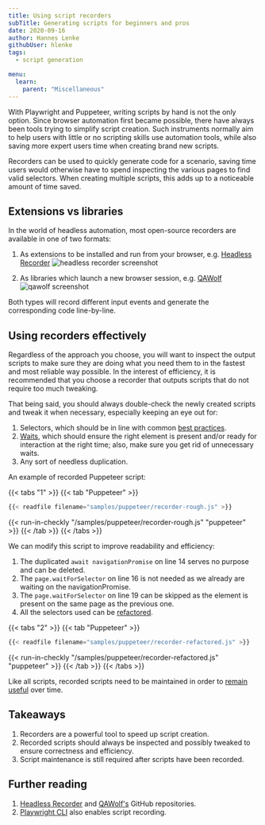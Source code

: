 ```yaml
---
title: Using script recorders
subTitle: Generating scripts for beginners and pros
date: 2020-09-16
author: Hannes Lenke
githubUser: hlenke
tags:
  - script generation

menu:
  learn:
    parent: "Miscellaneous"
---
```


With Playwright and Puppeteer, writing scripts by hand is not the only option. Since browser automation first became possible, there have always been tools trying to simplify script creation. Such instruments normally aim to help users with little or no scripting skills use automation tools, while also saving more expert users time when creating brand new scripts.

Recorders can be used to quickly generate code for a scenario, saving time users would otherwise have to spend inspecting the various pages to find valid selectors. When creating multiple scripts, this adds up to a noticeable amount of time saved.

<!-- more -->

## Extensions vs libraries

In the world of headless automation, most open-source recorders are available in one of two formats:

1. As extensions to be installed and run from your browser, e.g. [Headless Recorder](https://chrome.google.com/webstore/detail/headless-recorder/djeegiggegleadkkbgopoonhjimgehda?hl=en-GB)
![headless recorder screenshot](/samples/images/recorder-headless.png)

2. As libraries which launch a new browser session, e.g. [QAWolf](https://www.qawolf.com/)
![qawolf screenshot](/samples/images/recorder-qawolf.png)

Both types will record different input events and generate the corresponding code line-by-line.

## Using recorders effectively

Regardless of the approach you choose, you will want to inspect the output scripts to make sure they are doing what you need them to in the fastest and most reliable way possible. In the interest of efficiency, it is recommended that you choose a recorder that outputs scripts that do not require too much tweaking.

That being said, you should always double-check the newly created scripts and tweak it when necessary, especially keeping an eye out for:

1. Selectors, which should be in line with common [best practices](/learn/headless/basics-selectors/).
2. [Waits](/learn/headless/basics-navigation/), which should ensure the right element is present and/or ready for interaction at the right time; also, make sure you get rid of unnecessary waits.
3. Any sort of needless duplication.

An example of recorded Puppeteer script:

{{< tabs "1" >}}
{{< tab "Puppeteer" >}}
```js
{{< readfile filename="samples/puppeteer/recorder-rough.js" >}}
```
{{< run-in-checkly "/samples/puppeteer/recorder-rough.js" "puppeteer"  >}}
{{< /tab >}}
{{< /tabs >}}

We can modify this script to improve readability and efficiency:

1. The duplicated `await navigationPromise` on line 14 serves no purpose and can be deleted.
2. The `page.waitForSelector` on line 16 is not needed as we already are waiting on the navigationPromise.
3. The `page.waitForSelector` on line 19 can be skipped as the element is present on the same page as the previous one.
4. All the selectors used can be [refactored](/learn/headless/basics-selectors/).

{{< tabs "2" >}}
{{< tab "Puppeteer" >}}
```js
{{< readfile filename="samples/puppeteer/recorder-refactored.js" >}}
```
{{< run-in-checkly "/samples/puppeteer/recorder-refactored.js" "puppeteer"  >}}
{{< /tab >}}
{{< /tabs >}}

Like all scripts, recorded scripts need to be maintained in order to [remain useful](/learn/headless/valuable-tests/) over time.

## Takeaways

1. Recorders are a powerful tool to speed up script creation.
2. Recorded scripts should always be inspected and possibly tweaked to ensure correctness and efficiency.
3. Script maintenance is still required after scripts have been recorded.

## Further reading

1. [Headless Recorder](https://github.com/checkly/headless-recorder) and [QAWolf's](https://github.com/qawolf/qawolf) GitHub repositories.
2. [Playwright CLI](https://github.com/microsoft/playwright-cli) also enables script recording.
